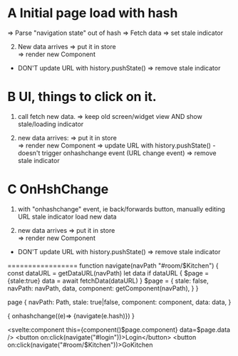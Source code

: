 # A Initial page load with hash

=> Parse "navigation state" out of hash
=> Fetch data
=> set stale indicator

2. New data arrives
   => put it in store  
   => render new Component

- DON'T update URL with history.pushState()
  => remove stale indicator

# B UI, things to click on it.

1. call fetch new data.
   => keep old screen/widget view AND show stale/loading indicator

2. new data arrives:
   => put it in store  
   => render new Component
   => update URL with history.pushState() - doesn't trigger onhashchange event (URL change event)
   => remove stale indicator

# C OnHshChange

1. with "onhashchange" event, ie back/forwards button, manually editing URL
   stale indicator
   load new data

2. new data arrives
   => put it in store  
   => render new Component

- DON'T update URL with history.pushState()
  => remove stale indicator

=================
function navigate(navPath "#room/$Kitchen") {
const dataURL = getDataURL(navPath)
let data
if dataURL {
$page = {stale:true}
data = await fetchData(dataURL)
}
$page = {
stale: false,
navPath: navPath,
data,
component: getComponent(navPath),
}
}

page {
navPath: Path,
stale: true|false,
component: component,
data: data,
}

{ onhashchange((e)=> {navigate(e.hash)}) }

<svelte:component this={component()$page.component} data=$page.data />
<button on:click(navigate("#login"))>Login</button>
<button on:click(navigate("#room/$Kitchen"))>GoKitchen</button>
